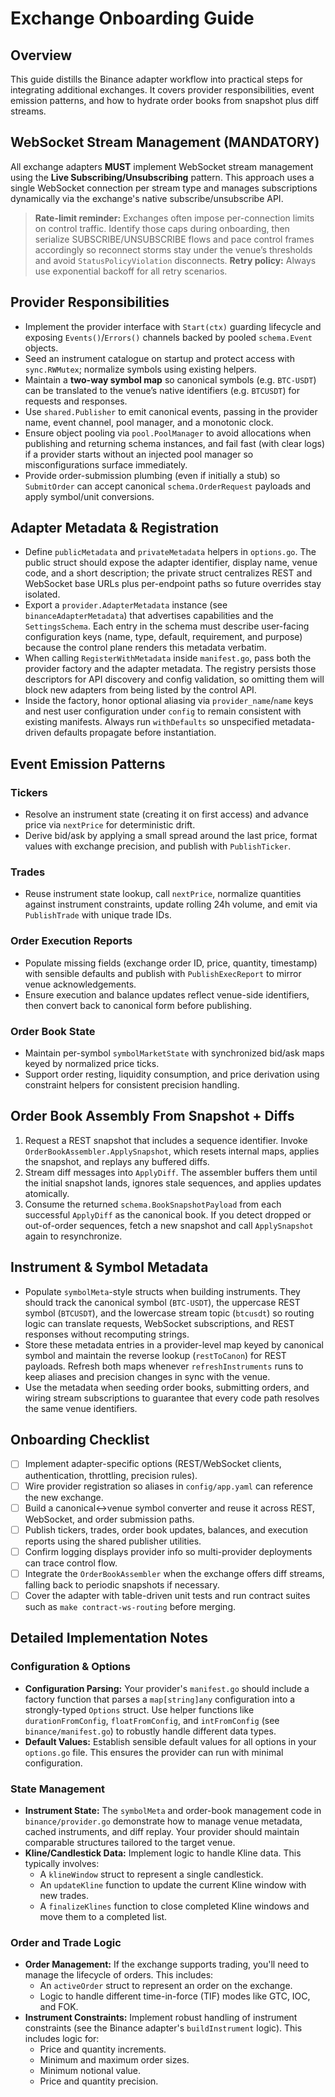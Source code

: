 # Exchange Onboarding Guide

## Overview
This guide distills the Binance adapter workflow into practical steps for integrating additional exchanges. It covers provider responsibilities, event emission patterns, and how to hydrate order books from snapshot plus diff streams.

## WebSocket Stream Management (MANDATORY)

All exchange adapters **MUST** implement WebSocket stream management using the **Live Subscribing/Unsubscribing** pattern. This approach uses a single WebSocket connection per stream type and manages subscriptions dynamically via the exchange's native subscribe/unsubscribe API.

> **Rate-limit reminder:** Exchanges often impose per-connection limits on control traffic. Identify those caps during onboarding, then serialize SUBSCRIBE/UNSUBSCRIBE flows and pace control frames accordingly so reconnect storms stay under the venue’s thresholds and avoid `StatusPolicyViolation` disconnects.
> **Retry policy:** Always use exponential backoff for all retry scenarios.

## Provider Responsibilities
- Implement the provider interface with `Start(ctx)` guarding lifecycle and exposing `Events()`/`Errors()` channels backed by pooled `schema.Event` objects.
- Seed an instrument catalogue on startup and protect access with `sync.RWMutex`; normalize symbols using existing helpers.
- Maintain a **two-way symbol map** so canonical symbols (e.g. `BTC-USDT`) can be translated to the venue’s native identifiers (e.g. `BTCUSDT`) for requests and responses.
- Use `shared.Publisher` to emit canonical events, passing in the provider name, event channel, pool manager, and a monotonic clock.
- Ensure object pooling via `pool.PoolManager` to avoid allocations when publishing and returning schema instances, and fail fast (with clear logs) if a provider starts without an injected pool manager so misconfigurations surface immediately.
- Provide order-submission plumbing (even if initially a stub) so `SubmitOrder` can accept canonical `schema.OrderRequest` payloads and apply symbol/unit conversions.

## Adapter Metadata & Registration
- Define `publicMetadata` and `privateMetadata` helpers in `options.go`. The public struct should expose the adapter identifier, display name, venue code, and a short description; the private struct centralizes REST and WebSocket base URLs plus per-endpoint paths so future overrides stay isolated.
- Export a `provider.AdapterMetadata` instance (see `binanceAdapterMetadata`) that advertises capabilities and the `SettingsSchema`. Each entry in the schema must describe user-facing configuration keys (name, type, default, requirement, and purpose) because the control plane renders this metadata verbatim.
- When calling `RegisterWithMetadata` inside `manifest.go`, pass both the provider factory and the adapter metadata. The registry persists those descriptors for API discovery and config validation, so omitting them will block new adapters from being listed by the control API.
- Inside the factory, honor optional aliasing via `provider_name`/`name` keys and nest user configuration under `config` to remain consistent with existing manifests. Always run `withDefaults` so unspecified metadata-driven defaults propagate before instantiation.

## Event Emission Patterns
### Tickers
- Resolve an instrument state (creating it on first access) and advance price via `nextPrice` for deterministic drift.
- Derive bid/ask by applying a small spread around the last price, format values with exchange precision, and publish with `PublishTicker`.

### Trades
- Reuse instrument state lookup, call `nextPrice`, normalize quantities against instrument constraints, update rolling 24h volume, and emit via `PublishTrade` with unique trade IDs.

### Order Execution Reports
- Populate missing fields (exchange order ID, price, quantity, timestamp) with sensible defaults and publish with `PublishExecReport` to mirror venue acknowledgements.
- Ensure execution and balance updates reflect venue-side identifiers, then convert back to canonical form before publishing.

### Order Book State
- Maintain per-symbol `symbolMarketState` with synchronized bid/ask maps keyed by normalized price ticks.
- Support order resting, liquidity consumption, and price derivation using constraint helpers for consistent precision handling.

## Order Book Assembly From Snapshot + Diffs
1. Request a REST snapshot that includes a sequence identifier. Invoke `OrderBookAssembler.ApplySnapshot`, which resets internal maps, applies the snapshot, and replays any buffered diffs.
2. Stream diff messages into `ApplyDiff`. The assembler buffers them until the initial snapshot lands, ignores stale sequences, and applies updates atomically.
3. Consume the returned `schema.BookSnapshotPayload` from each successful `ApplyDiff` as the canonical book. If you detect dropped or out-of-order sequences, fetch a new snapshot and call `ApplySnapshot` again to resynchronize.

## Instrument & Symbol Metadata
- Populate `symbolMeta`-style structs when building instruments. They should track the canonical symbol (`BTC-USDT`), the uppercase REST symbol (`BTCUSDT`), and the lowercase stream topic (`btcusdt`) so routing logic can translate requests, WebSocket subscriptions, and REST responses without recomputing strings.
- Store these metadata entries in a provider-level map keyed by canonical symbol and maintain the reverse lookup (`restToCanon`) for REST payloads. Refresh both maps whenever `refreshInstruments` runs to keep aliases and precision changes in sync with the venue.
- Use the metadata when seeding order books, submitting orders, and wiring stream subscriptions to guarantee that every code path resolves the same venue identifiers.

## Onboarding Checklist
- [ ] Implement adapter-specific options (REST/WebSocket clients, authentication, throttling, precision rules).
- [ ] Wire provider registration so aliases in `config/app.yaml` can reference the new exchange.
- [ ] Build a canonical↔venue symbol converter and reuse it across REST, WebSocket, and order submission paths.
- [ ] Publish tickers, trades, order book updates, balances, and execution reports using the shared publisher utilities.
- [ ] Confirm logging displays provider info so multi-provider deployments can trace control flow.
- [ ] Integrate the `OrderBookAssembler` when the exchange offers diff streams, falling back to periodic snapshots if necessary.
- [ ] Cover the adapter with table-driven unit tests and run contract suites such as `make contract-ws-routing` before merging.

## Detailed Implementation Notes

### Configuration & Options

- **Configuration Parsing:** Your provider's `manifest.go` should include a factory function that parses a `map[string]any` configuration into a strongly-typed `Options` struct. Use helper functions like `durationFromConfig`, `floatFromConfig`, and `intFromConfig` (see `binance/manifest.go`) to robustly handle different data types.
- **Default Values:** Establish sensible default values for all options in your `options.go` file. This ensures the provider can run with minimal configuration.

### State Management

- **Instrument State:** The `symbolMeta` and order-book management code in `binance/provider.go` demonstrate how to manage venue metadata, cached instruments, and diff replay. Your provider should maintain comparable structures tailored to the target venue.
- **Kline/Candlestick Data:** Implement logic to handle Kline data. This typically involves:
    - A `klineWindow` struct to represent a single candlestick.
    - An `updateKline` function to update the current Kline window with new trades.
    - A `finalizeKlines` function to close completed Kline windows and move them to a completed list.

### Order and Trade Logic

- **Order Management:** If the exchange supports trading, you'll need to manage the lifecycle of orders. This includes:
    - An `activeOrder` struct to represent an order on the exchange.
    - Logic to handle different time-in-force (TIF) modes like GTC, IOC, and FOK.
- **Instrument Constraints:** Implement robust handling of instrument constraints (see the Binance adapter's `buildInstrument` logic). This includes logic for:
    - Price and quantity increments.
    - Minimum and maximum order sizes.
    - Minimum notional value.
    - Price and quantity precision.

